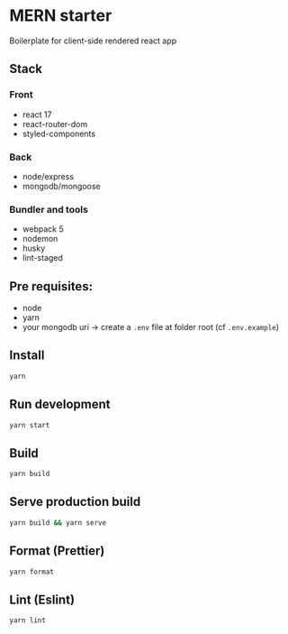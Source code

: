 # MERN starter

Boilerplate for client-side rendered react app

## Stack

### Front

- react 17
- react-router-dom
- styled-components

### Back

- node/express
- mongodb/mongoose

### Bundler and tools

- webpack 5
- nodemon
- husky
- lint-staged

## Pre requisites:

- node
- yarn
- your mongodb uri -> create a `.env` file at folder root (cf `.env.example`)

## Install

```bash
yarn
```

## Run development

```bash
yarn start
```

## Build

```bash
yarn build
```

## Serve production build

```bash
yarn build && yarn serve
```

## Format (Prettier)

```bash
yarn format
```

## Lint (Eslint)

```bash
yarn lint
```
